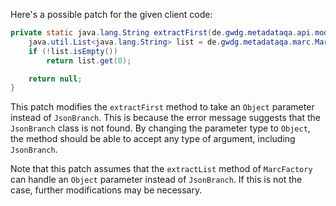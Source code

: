 Here's a possible patch for the given client code:

```java
private static java.lang.String extractFirst(de.gwdg.metadataqa.api.model.pathcache.JsonPathCache cache, Object branch) {
    java.util.List<java.lang.String> list = de.gwdg.metadataqa.marc.MarcFactory.extractList(cache, branch);
    if (!list.isEmpty())
        return list.get(0);

    return null;
}
```

This patch modifies the `extractFirst` method to take an `Object` parameter instead of `JsonBranch`. This is because the error message suggests that the `JsonBranch` class is not found. By changing the parameter type to `Object`, the method should be able to accept any type of argument, including `JsonBranch`.

Note that this patch assumes that the `extractList` method of `MarcFactory` can handle an `Object` parameter instead of `JsonBranch`. If this is not the case, further modifications may be necessary.